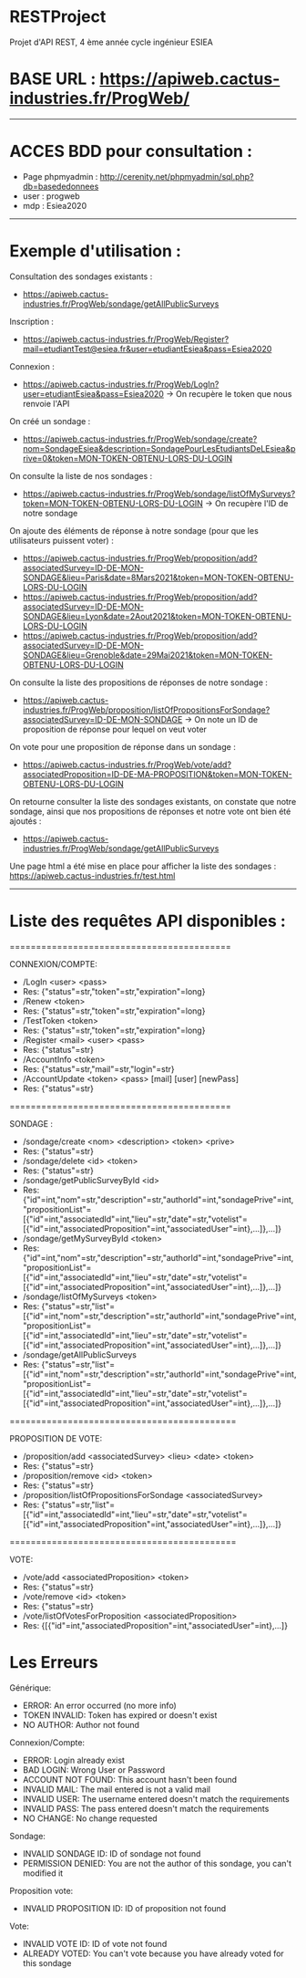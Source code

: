 # RESTProject
Projet d'API REST, 4 ème année  cycle ingénieur ESIEA

# BASE URL : https://apiweb.cactus-industries.fr/ProgWeb/

------------------------------------------------------------

# ACCES BDD pour consultation :

 - Page phpmyadmin : http://cerenity.net/phpmyadmin/sql.php?db=basededonnees
 - user : progweb
 - mdp : Esiea2020 

------------------------------------------------------------

# Exemple d'utilisation : 
Consultation des sondages existants :
- https://apiweb.cactus-industries.fr/ProgWeb/sondage/getAllPublicSurveys

Inscription :
- https://apiweb.cactus-industries.fr/ProgWeb/Register?mail=etudiantTest@esiea.fr&user=etudiantEsiea&pass=Esiea2020

Connexion :
- https://apiweb.cactus-industries.fr/ProgWeb/LogIn?user=etudiantEsiea&pass=Esiea2020
-> On recupère le token que nous renvoie l'API

On créé un sondage :
- https://apiweb.cactus-industries.fr/ProgWeb/sondage/create?nom=SondageEsiea&description=SondagePourLesEtudiantsDeLEsiea&prive=0&token=MON-TOKEN-OBTENU-LORS-DU-LOGIN

On consulte la liste de nos sondages :
- https://apiweb.cactus-industries.fr/ProgWeb/sondage/listOfMySurveys?token=MON-TOKEN-OBTENU-LORS-DU-LOGIN
-> On recupère l'ID de notre sondage

On ajoute des éléments de réponse à notre sondage (pour que les utilisateurs puissent voter) : 
- https://apiweb.cactus-industries.fr/ProgWeb/proposition/add?associatedSurvey=ID-DE-MON-SONDAGE&lieu=Paris&date=8Mars2021&token=MON-TOKEN-OBTENU-LORS-DU-LOGIN
- https://apiweb.cactus-industries.fr/ProgWeb/proposition/add?associatedSurvey=ID-DE-MON-SONDAGE&lieu=Lyon&date=2Aout2021&token=MON-TOKEN-OBTENU-LORS-DU-LOGIN
- https://apiweb.cactus-industries.fr/ProgWeb/proposition/add?associatedSurvey=ID-DE-MON-SONDAGE&lieu=Grenoble&date=29Mai2021&token=MON-TOKEN-OBTENU-LORS-DU-LOGIN

On consulte la liste des propositions de réponses de notre sondage : 
- https://apiweb.cactus-industries.fr/ProgWeb/proposition/listOfPropositionsForSondage?associatedSurvey=ID-DE-MON-SONDAGE
-> On note un ID de proposition de réponse pour lequel on veut voter

On vote pour une proposition de réponse dans un sondage :
- https://apiweb.cactus-industries.fr/ProgWeb/vote/add?associatedProposition=ID-DE-MA-PROPOSITION&token=MON-TOKEN-OBTENU-LORS-DU-LOGIN

On retourne consulter la liste des sondages existants, on constate que notre sondage, ainsi que nos propositions de réponses et notre vote ont bien été ajoutés :
- https://apiweb.cactus-industries.fr/ProgWeb/sondage/getAllPublicSurveys

Une page html a été mise en place pour afficher la liste des sondages :
https://apiweb.cactus-industries.fr/test.html

---------------------------------------------------

# Liste des requêtes API disponibles : 

==========================================

CONNEXION/COMPTE:

 - /LogIn \<user\> \<pass\>
 - Res: {"status"=str,"token"=str,"expiration"=long}
 - /Renew \<token\>
 - Res: {"status"=str,"token"=str,"expiration"=long}
 - /TestToken \<token\>
 - Res: {"status"=str,"token"=str,"expiration"=long}
 - /Register \<mail\> \<user\> \<pass\>
 - Res: {"status"=str}
 - /AccountInfo \<token\>
 - Res: {"status"=str,"mail"=str,"login"=str}
 - /AccountUpdate \<token\> \<pass\> \[mail\] \[user\] \[newPass\]
 - Res: {"status"=str}
 
==========================================

SONDAGE :

 - /sondage/create \<nom\> \<description\> \<token\> \<prive\>
 - Res: {"status"=str}
 - /sondage/delete \<id\> \<token\>
 - Res: {"status"=str}
 - /sondage/getPublicSurveyById \<id\>
 - Res: {"id"=int,"nom"=str,"description"=str,"authorId"=int,"sondagePrive"=int,"propositionList"=\[{"id"=int,"associatedId"=int,"lieu"=str,"date"=str,"votelist"=\[{"id"=int,"associatedProposition"=int,"associatedUser"=int},...\]},...]}
 - /sondage/getMySurveyById <id> \<token\>
 - Res: {"id"=int,"nom"=str,"description"=str,"authorId"=int,"sondagePrive"=int,"propositionList"=\[{"id"=int,"associatedId"=int,"lieu"=str,"date"=str,"votelist"=\[{"id"=int,"associatedProposition"=int,"associatedUser"=int},...\]},...]}
 - /sondage/listOfMySurveys \<token\>
 - Res: {"status"=str,"list"=\[{"id"=int,"nom"=str,"description"=str,"authorId"=int,"sondagePrive"=int,"propositionList"=\[{"id"=int,"associatedId"=int,"lieu"=str,"date"=str,"votelist"=\[{"id"=int,"associatedProposition"=int,"associatedUser"=int},...\]},...\]}
 - /sondage/getAllPublicSurveys
 - Res: {"status"=str,"list"=\[{"id"=int,"nom"=str,"description"=str,"authorId"=int,"sondagePrive"=int,"propositionList"=\[{"id"=int,"associatedId"=int,"lieu"=str,"date"=str,"votelist"=\[{"id"=int,"associatedProposition"=int,"associatedUser"=int},...\]},...\]}
 
===========================================

PROPOSITION DE VOTE:

 - /proposition/add \<associatedSurvey\> \<lieu\> \<date\> \<token\>
 - Res: {"status"=str}
 - /proposition/remove \<id\> \<token\>
 - Res: {"status"=str}
 - /proposition/listOfPropositionsForSondage \<associatedSurvey\>
 - Res: {"status"=str,"list"=\[{"id"=int,"associatedId"=int,"lieu"=str,"date"=str,"votelist"=\[{"id"=int,"associatedProposition"=int,"associatedUser"=int},...\]},...\]}
 
===========================================

VOTE:
 - /vote/add \<associatedProposition\> \<token\>
 - Res: {"status"=str}
 - /vote/remove \<id\> \<token\>
 - Res: {"status"=str}
 - /vote/listOfVotesForProposition \<associatedProposition\>
 - Res: {\[{"id"=int,"associatedProposition"=int,"associatedUser"=int},...\]}

# Les Erreurs

Générique:
 - ERROR: An error occurred (no more info)
 - TOKEN INVALID: Token has expired or doesn't exist
 - NO AUTHOR: Author not found
 
Connexion/Compte:
 - ERROR: Login already exist
 - BAD LOGIN: Wrong User or Password
 - ACCOUNT NOT FOUND: This account hasn't been found
 - INVALID MAIL: The mail entered is not a valid mail
 - INVALID USER: The username entered doesn't match the requirements
 - INVALID PASS: The pass entered doesn't match the requirements
 - NO CHANGE: No change requested
 
Sondage:
 - INVALID SONDAGE ID: ID of sondage not found
 - PERMISSION DENIED: You are not the author of this sondage, you can't modified it

Proposition vote:
 - INVALID PROPOSITION ID: ID of proposition not found

Vote:
 - INVALID VOTE ID: ID of vote not found
 - ALREADY VOTED: You can't vote because you have already voted for this sondage
 
